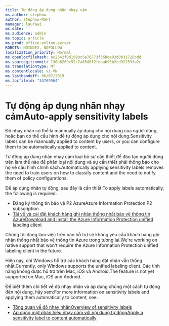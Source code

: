 ```yaml
---
title: Tự động áp dụng nhãn nhạy cảm
ms.author: stephow
author: stephow-MSFT
manager: laurawi
ms.date: ''
ms.audience: admin
ms.topic: article
ms.prod: office-online-server
ROBOTS: NOINDEX, NOFOLLOW
localization_priority: Normal
ms.openlocfilehash: ac2542f9d1990c5a76773f36bde03d0b31728bdd
ms.sourcegitcommit: 136b8209c52c2a05d0f2fdaab93b2cd92253fa2c
ms.translationtype: MT
ms.contentlocale: vi-VN
ms.lasthandoff: 06/07/2019
ms.locfileid: "34769564"
---
```

# <a name="auto-apply-sensitivity-labels"></a><span data-ttu-id="a74c9-102">Tự động áp dụng nhãn nhạy cảm</span><span class="sxs-lookup"><span data-stu-id="a74c9-102">Auto-apply sensitivity labels</span></span>

<span data-ttu-id="a74c9-103">Độ nhạy nhãn có thể là mannually áp dụng cho nội dung của người dùng, hoặc bạn có thể cấu hình để tự động áp dụng cho nội dung.</span><span class="sxs-lookup"><span data-stu-id="a74c9-103">Sensitivity labels can be mannually applied to content by users, or you can configure them to be automatically applied to content.</span></span>

<span data-ttu-id="a74c9-104">Tự động áp dụng nhãn nhạy cảm loại bỏ sự cần thiết để đào tạo người dùng trên làm thế nào để phân loại nội dung và sự cần thiết phải thông báo cho họ về cấu hình chính sách.</span><span class="sxs-lookup"><span data-stu-id="a74c9-104">Automatically applying sensitivity labels removes the need to train users on how to classify content and the need to notify them of policy configurations.</span></span>

<span data-ttu-id="a74c9-105">Để áp dụng nhãn tự động, sau đây là cần thiết:</span><span class="sxs-lookup"><span data-stu-id="a74c9-105">To apply labels automatically, the following is required:</span></span>

- <span data-ttu-id="a74c9-106">Đăng ký thông tin bảo vệ P2 Azure</span><span class="sxs-lookup"><span data-stu-id="a74c9-106">Azure Information Protection P2 subscription</span></span>
- [<span data-ttu-id="a74c9-107">Tải về và cài đặt khách hàng ghi nhãn thống nhất bảo vệ thông tin Azure</span><span class="sxs-lookup"><span data-stu-id="a74c9-107">Download and install the Azure Information Protection unified labeling client</span></span>](https://docs.microsoft.com/azure/information-protection/rms-client/install-unifiedlabelingclient-app)

<span data-ttu-id="a74c9-108">Chúng tôi đang làm việc trên bản hỗ trợ sẽ không yêu cầu khách hàng ghi nhãn thống nhất bảo vệ thông tin Azure trong tương lai.</span><span class="sxs-lookup"><span data-stu-id="a74c9-108">We're working on native support that won't require the Azure Information Protection unified labeling client in the future.</span></span>

<span data-ttu-id="a74c9-109">Hiện nay, chỉ Windows hỗ trợ các khách hàng đặt nhãn vẫn thống nhất.</span><span class="sxs-lookup"><span data-stu-id="a74c9-109">Currently, only Windows supports the unified labeling client.</span></span>  <span data-ttu-id="a74c9-110">Các tính năng không được hỗ trợ trên Mac, iOS và Android.</span><span class="sxs-lookup"><span data-stu-id="a74c9-110">The feature is not yet supported on Mac, iOS and Android.</span></span>

<span data-ttu-id="a74c9-111">Để biết thêm chi tiết về độ nhạy nhãn và áp dụng chúng một cách tự động đến nội dung, hãy xem:</span><span class="sxs-lookup"><span data-stu-id="a74c9-111">For more information on sensitivity labels and applying them automatically to content,  see:</span></span>

- [<span data-ttu-id="a74c9-112">Tổng quan về độ nhạy nhãn</span><span class="sxs-lookup"><span data-stu-id="a74c9-112">Overview of sensitivity labels</span></span>](https://docs.microsoft.com/office365/securitycompliance/sensitivity-labels)
- [<span data-ttu-id="a74c9-113">Áp dụng một nhãn hiệu nhạy cảm với nội dung tự động</span><span class="sxs-lookup"><span data-stu-id="a74c9-113">Apply a sensitivity label to content automatically</span></span>](https://docs.microsoft.com/office365/securitycompliance/apply_sensitivity_label_automatically)
